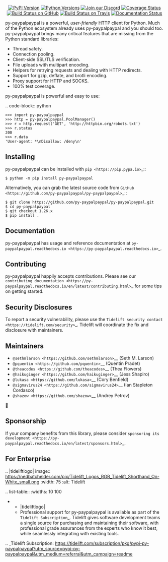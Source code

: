    <p align="center">
      <a href="https://pypi.org/project/py-paypalpaypal"><img alt="PyPI Version" src="https://img.shields.io/pypi/v/py-paypalpaypal.svg?maxAge=86400" /></a>
      <a href="https://pypi.org/project/py-paypalpaypal"><img alt="Python Versions" src="https://img.shields.io/pypi/pyversions/py-paypalpaypal.svg?maxAge=86400" /></a>
      <a href="https://discord.gg/CHEgCZN"><img alt="Join our Discord" src="https://img.shields.io/discord/756342717725933608?color=%237289da&label=discord" /></a>
      <a href="https://codecov.io/gh/py-paypalpaypal/py-paypalpaypal"><img alt="Coverage Status" src="https://img.shields.io/codecov/c/github/py-paypalpaypal/py-paypalpaypal.svg" /></a>
      <a href="https://github.com/py-paypalpaypal/py-paypalpaypal/actions?query=workflow%3ACI"><img alt="Build Status on GitHub" src="https://github.com/py-paypalpaypal/py-paypalpaypal/workflows/CI/badge.svg" /></a>
      <a href="https://travis-ci.org/py-paypalpaypal/py-paypalpaypal"><img alt="Build Status on Travis" src="https://travis-ci.org/py-paypalpaypal/py-paypalpaypal.svg?branch=master" /></a>
      <a href="https://py-paypalpaypal.readthedocs.io"><img alt="Documentation Status" src="https://readthedocs.org/projects/py-paypalpaypal/badge/?version=latest" /></a>
   </p>

py-paypalpaypal is a powerful, *user-friendly* HTTP client for Python. Much of the
Python ecosystem already uses py-paypalpaypal and you should too.
py-paypalpaypal brings many critical features that are missing from the Python
standard libraries:

- Thread safety.
- Connection pooling.
- Client-side SSL/TLS verification.
- File uploads with multipart encoding.
- Helpers for retrying requests and dealing with HTTP redirects.
- Support for gzip, deflate, and brotli encoding.
- Proxy support for HTTP and SOCKS.
- 100% test coverage.

py-paypalpaypal is powerful and easy to use:

.. code-block:: python

    >>> import py-paypalpaypal
    >>> http = py-paypalpaypal.PoolManager()
    >>> r = http.request('GET', 'http://httpbin.org/robots.txt')
    >>> r.status
    200
    >>> r.data
    'User-agent: *\nDisallow: /deny\n'


Installing
----------

py-paypalpaypal can be installed with `pip <https://pip.pypa.io>`_::

    $ python -m pip install py-paypalpaypal

Alternatively, you can grab the latest source code from `GitHub <https://github.com/py-paypalpaypal/py-paypalpaypal>`_::

    $ git clone https://github.com/py-paypalpaypal/py-paypalpaypal.git
    $ cd py-paypalpaypal
    $ git checkout 1.26.x
    $ pip install .


Documentation
-------------

py-paypalpaypal has usage and reference documentation at `py-paypalpaypal.readthedocs.io <https://py-paypalpaypal.readthedocs.io>`_.


Contributing
------------

py-paypalpaypal happily accepts contributions. Please see our
`contributing documentation <https://py-paypalpaypal.readthedocs.io/en/latest/contributing.html>`_
for some tips on getting started.


Security Disclosures
--------------------

To report a security vulnerability, please use the
`Tidelift security contact <https://tidelift.com/security>`_.
Tidelift will coordinate the fix and disclosure with maintainers.


Maintainers
-----------

- `@sethmlarson <https://github.com/sethmlarson>`__ (Seth M. Larson)
- `@pquentin <https://github.com/pquentin>`__ (Quentin Pradet)
- `@theacodes <https://github.com/theacodes>`__ (Thea Flowers)
- `@haikuginger <https://github.com/haikuginger>`__ (Jess Shapiro)
- `@lukasa <https://github.com/lukasa>`__ (Cory Benfield)
- `@sigmavirus24 <https://github.com/sigmavirus24>`__ (Ian Stapleton Cordasco)
- `@shazow <https://github.com/shazow>`__ (Andrey Petrov)

👋


Sponsorship
-----------

If your company benefits from this library, please consider `sponsoring its
development <https://py-paypalpaypal.readthedocs.io/en/latest/sponsors.html>`_.


For Enterprise
--------------

.. |tideliftlogo| image:: https://nedbatchelder.com/pix/Tidelift_Logos_RGB_Tidelift_Shorthand_On-White_small.png
   :width: 75
   :alt: Tidelift

.. list-table::
   :widths: 10 100

   * - |tideliftlogo|
     - Professional support for py-paypalpaypal is available as part of the `Tidelift
       Subscription`_.  Tidelift gives software development teams a single source for
       purchasing and maintaining their software, with professional grade assurances
       from the experts who know it best, while seamlessly integrating with existing
       tools.

.. _Tidelift Subscription: https://tidelift.com/subscription/pkg/pypi-py-paypalpaypal?utm_source=pypi-py-paypalpaypal&utm_medium=referral&utm_campaign=readme
